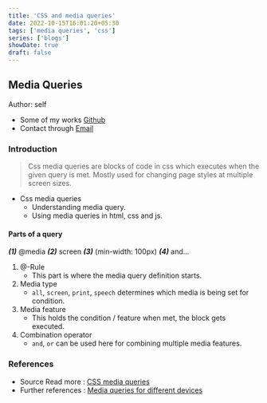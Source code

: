 ```yaml
---
title: 'CSS and media queries'
date: 2022-10-15T16:01:20+05:30
tags: ['media queries', 'css']
series: ['blogs']
showDate: true
draft: false
---
```


## Media Queries

Author: self

- Some of my works [Github](https://github.com/rex-suresh)
- Contact through [Email](psureshk9@gmail.com)

### Introduction

> Css media queries are blocks of code in css which executes when the given query is met. Mostly used for changing page styles at multiple screen sizes.

- Css media queries
  - Understanding media query.
  - Using media queries in html, css and js.

#### Parts of a query

**_(1)_** @media **_(2)_** screen **_(3)_** (min-width: 100px) **_(4)_** and...

1. @-Rule
   - This part is where the media query definition starts.
2. Media type
   - `all`, `screen`, `print`, `speech` determines which media is being set for condition.
3. Media feature
   - This holds the condition / feature when met, the block gets executed.
4. Combination operator
   - `and`, `or` can be used here for combining multiple media features.

### References

- Source Read more : [CSS media queries](https://css-tricks.com/a-complete-guide-to-css-media-queries/)
- Further references :
  [Media queries for different devices](https://css-tricks.com/snippets/css/media-queries-for-standard-devices/)
